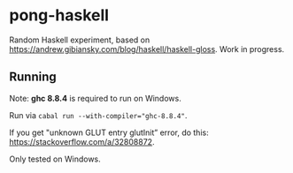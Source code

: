 # pong-haskell

Random Haskell experiment, based on https://andrew.gibiansky.com/blog/haskell/haskell-gloss. Work in progress.

## Running

Note: **ghc 8.8.4** is required to run on Windows.

Run via `cabal run --with-compiler="ghc-8.8.4"`.

If you get "unknown GLUT entry glutInit” error, do this: https://stackoverflow.com/a/32808872.

Only tested on Windows.
